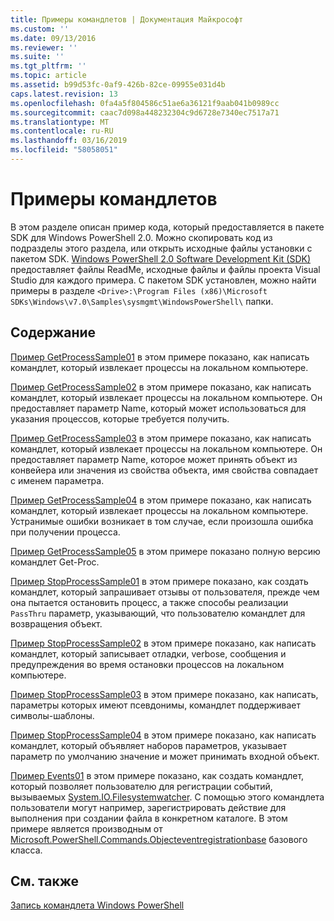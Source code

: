 ```yaml
---
title: Примеры командлетов | Документация Майкрософт
ms.custom: ''
ms.date: 09/13/2016
ms.reviewer: ''
ms.suite: ''
ms.tgt_pltfrm: ''
ms.topic: article
ms.assetid: b99d53fc-0af9-426b-82ce-09955e031d4b
caps.latest.revision: 13
ms.openlocfilehash: 0fa4a5f804586c51ae6a36121f9aab041b0989cc
ms.sourcegitcommit: caac7d098a448232304c9d6728e7340ec7517a71
ms.translationtype: MT
ms.contentlocale: ru-RU
ms.lasthandoff: 03/16/2019
ms.locfileid: "58058051"
---
```

# <a name="cmdlet-samples"></a>Примеры командлетов

В этом разделе описан пример кода, который предоставляется в пакете SDK для Windows PowerShell 2.0. Можно скопировать код из подразделы этого раздела, или открыть исходные файлы установки с пакетом SDK. [Windows PowerShell 2.0 Software Development Kit (SDK)](https://www.microsoft.com/en-us/download/details.aspx?id=2560) предоставляет файлы ReadMe, исходные файлы и файлы проекта Visual Studio для каждого примера. С пакетом SDK установлен, можно найти примеры в разделе `<Drive>:\Program Files (x86)\Microsoft SDKs\Windows\v7.0\Samples\sysmgmt\WindowsPowerShell\` папки.

## <a name="in-this-section"></a>Содержание

[Пример GetProcessSample01](./getprocesssample01-sample.md) в этом примере показано, как написать командлет, который извлекает процессы на локальном компьютере.

[Пример GetProcessSample02](./getprocesssample02-sample.md) в этом примере показано, как написать командлет, который извлекает процессы на локальном компьютере. Он предоставляет параметр Name, который может использоваться для указания процессов, которые требуется получить.

[Пример GetProcessSample03](./getprocesssample03-sample.md) в этом примере показано, как написать командлет, который извлекает процессы на локальном компьютере. Он предоставляет параметр Name, которое может принять объект из конвейера или значения из свойства объекта, имя свойства совпадает с именем параметра.

[Пример GetProcessSample04](./getprocesssample04-sample.md) в этом примере показано, как написать командлет, который извлекает процессы на локальном компьютере. Устранимые ошибки возникает в том случае, если произошла ошибка при получении процесса.

[Пример GetProcessSample05](./getprocesssample05-sample.md) в этом примере показано полную версию командлет Get-Proc.

[Пример StopProcessSample01](./stopprocesssample01-sample.md) в этом примере показано, как создать командлет, который запрашивает отзывы от пользователя, прежде чем она пытается остановить процесс, а также способы реализации `PassThru` параметр, указывающий, что пользователю командлет для возвращения объект.

[Пример StopProcessSample02](./stopprocesssample02-sample.md) в этом примере показано, как написать командлет, который записывает отладки, verbose, сообщения и предупреждения во время остановки процессов на локальном компьютере.

[Пример StopProcessSample03](./stopprocesssample03-sample.md) в этом примере показано, как написать, параметры которых имеют псевдонимы, командлет поддерживает символы-шаблоны.

[Пример StopProcessSample04](./stopprocesssample04-sample.md) в этом примере показано, как написать командлет, который объявляет наборов параметров, указывает параметр по умолчанию значение и может принимать входной объект.

[Пример Events01](./events01-sample.md) в этом примере показано, как создать командлет, который позволяет пользователю для регистрации событий, вызываемых [System.IO.Filesystemwatcher](/dotnet/api/System.IO.FileSystemWatcher). С помощью этого командлета пользователи могут например, зарегистрировать действие для выполнения при создании файла в конкретном каталоге. В этом примере является производным от [Microsoft.PowerShell.Commands.Objecteventregistrationbase](/dotnet/api/Microsoft.PowerShell.Commands.ObjectEventRegistrationBase) базового класса.

## <a name="see-also"></a>См. также

[Запись командлета Windows PowerShell](./writing-a-windows-powershell-cmdlet.md)
